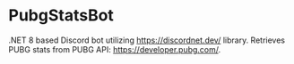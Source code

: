 # PubgStatsBot

.NET 8 based Discord bot utilizing https://discordnet.dev/ library. Retrieves PUBG stats from PUBG API: https://developer.pubg.com/.
